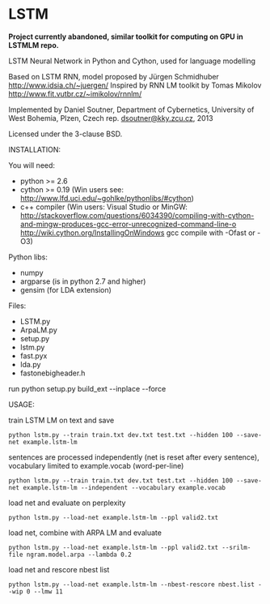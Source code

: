 LSTM
====

**Project currently abandoned, similar toolkit for computing on GPU in LSTMLM repo.**


LSTM Neural Network in Python and Cython, used for language modelling

Based on LSTM RNN, model proposed by Jürgen Schmidhuber
http://www.idsia.ch/~juergen/
Inspired by RNN LM toolkit by Tomas Mikolov
http://www.fit.vutbr.cz/~imikolov/rnnlm/

Implemented by Daniel Soutner,
Department of Cybernetics, University of West Bohemia, Plzen, Czech rep.
dsoutner@kky.zcu.cz, 2013

Licensed under the 3-clause BSD.


INSTALLATION:

You will need:
- python >= 2.6
- cython >= 0.19
	(Win users see: http://www.lfd.uci.edu/~gohlke/pythonlibs/#cython)
- c++ compiler
	(Win users:
	Visual Studio or MinGW:
	http://stackoverflow.com/questions/6034390/compiling-with-cython-and-mingw-produces-gcc-error-unrecognized-command-line-o
	http://wiki.cython.org/InstallingOnWindows
	gcc compile with -Ofast or -O3)

Python libs:
- numpy
- argparse (is in python 2.7 and higher)
- gensim (for LDA extension)

Files:
- LSTM.py
- ArpaLM.py
- setup.py
- lstm.py
- fast.pyx
- lda.py
- fastonebigheader.h


run
python setup.py build_ext --inplace --force

USAGE:

train LSTM LM on text and save
```
python lstm.py --train train.txt dev.txt test.txt --hidden 100 --save-net example.lstm-lm
```

sentences are processed independently (net is reset after every sentence), vocabulary limited to example.vocab (word-per-line)
```
python lstm.py --train train.txt dev.txt test.txt --hidden 100 --save-net example.lstm-lm --independent --vocabulary example.vocab
```

load net and evaluate on perplexity
```
python lstm.py --load-net example.lstm-lm --ppl valid2.txt
```

load net, combine with ARPA LM and evaluate
```
python lstm.py --load-net example.lstm-lm --ppl valid2.txt --srilm-file ngram.model.arpa --lambda 0.2
```

load net and rescore nbest list
```
python lstm.py --load-net example.lstm-lm --nbest-rescore nbest.list --wip 0 --lmw 11
```
